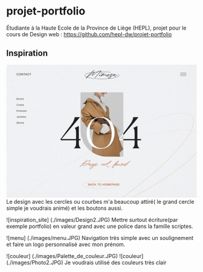 # projet-portfolio
Étudiante à la Haute Ecole de la Province de Liège (HEPL), projet pour le cours de Design web : https://github.com/hepl-dw/projet-portfolio

## Inspiration 
![inspiration_site](./images/Design1.JPG)
Le design avec les cercles ou courbes m'a beaucoup attiré( le grand cercle simple je voudrais animé) et les boutons aussi. 

![inspiration_site] (./images/Design2.JPG)
Mettre surtout écriture(par exemple portfolio) en valeur grand avec une police dans la famille scriptes.

![menu] (./images/menu.JPG)
Navigation très simple avec un soulignement et faire un logo personnalisé avec mon prénom.

![couleur] (./images/Palette_de_couleur.JPG)
![couleur] (./images/Photo2.JPG) 
Je voudrais utilisé des couleurs très clair
